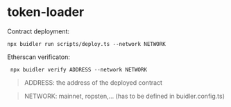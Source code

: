 # token-loader

Contract deployment:

    npx buidler run scripts/deploy.ts --network NETWORK

Etherscan verificaton:

     npx buidler verify ADDRESS --network NETWORK

>ADDRESS: the address of the deployed contract

>NETWORK: mainnet, ropsten,... (has to be defined in buidler.config.ts)